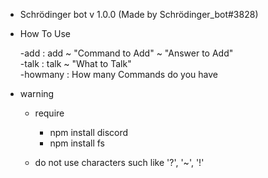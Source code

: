  * Schrödinger bot v 1.0.0 (Made by Schrödinger_bot#3828)
 * How To Use
     
   -add : add ~ "Command to Add" ~ "Answer to Add"   
   -talk : talk ~ "What to Talk"   
   -howmany : How many Commands do you have   

 * warning
    
    - require

        + npm install discord   
        + npm install fs   
    
    - do not use characters such like '?', '~', '!'
